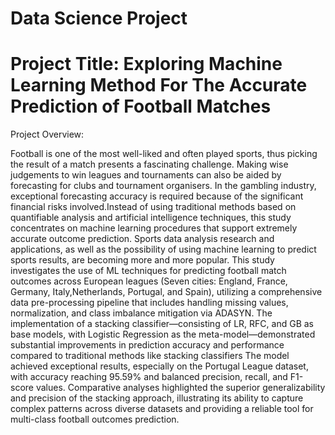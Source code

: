 # Data Science Project
# Project Title: Exploring Machine Learning Method For The Accurate Prediction of Football Matches
Project Overview:

Football is one of the most well-liked and often played sports, thus picking the result of a match presents a fascinating challenge. Making wise judgements to win leagues and tournaments can also be aided by forecasting for clubs and tournament organisers. In the gambling industry, exceptional forecasting accuracy is required because of the significant financial risks involved.Instead of using traditional methods based on quantifiable analysis and artificial intelligence techniques, this study concentrates on machine learning procedures that support extremely accurate outcome prediction. Sports data analysis research and applications, as well as the possibility of using machine learning to predict sports results, are becoming more and more popular. This study investigates the use of ML techniques for predicting football match outcomes across European leagues (Seven cities: England, France, Germany, Italy,Netherlands, Portugal, and Spain), utilizing a comprehensive data pre-processing pipeline that includes handling missing values, normalization, and class imbalance mitigation via ADASYN. The implementation of a stacking classifier—consisting of LR, RFC, and GB as base models, with Logistic Regression as the meta-model—demonstrated substantial improvements in prediction accuracy and performance compared to traditional methods like stacking classifiers The model achieved exceptional results, especially on the Portugal League dataset, with accuracy reaching 95.59% and balanced precision, recall, and F1-score values. Comparative analyses highlighted the superior generalizability and precision of the stacking approach, illustrating its ability to capture complex patterns across diverse datasets and providing a reliable tool for multi-class football outcomes prediction.
